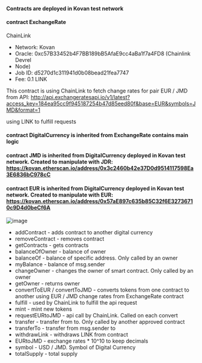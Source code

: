 #### Contracts are deployed in Kovan test network
#### contract ExchangeRate
ChainLink
  * Network: Kovan
  * Oracle: 0xc57B33452b4F7BB189bB5AfaE9cc4aBa1f7a4FD8 (Chainlink Devrel   
  * Node)
  * Job ID: d5270d1c311941d0b08bead21fea7747
  * Fee: 0.1 LINK

This contract is using ChainLink to fetch change rates for pair EUR / JMD from API: http://api.exchangeratesapi.io/v1/latest?access_key=184ea95cc9f945187254b47d85eed80f&base=EUR&symbols=JMD&format=1

using LINK to fulfill requests

#### contract DigitalCurrency is inherited from ExchangeRate contains main logic

#### contract JMD is inherited from DigitalCurrency deployed in Kovan test network. Created to manipulate with JDR: https://kovan.etherscan.io/address/0x3c2460b42e37D0d9514117598Ea3E6836bC978cC

#### contract EUR is inherited from DigitalCurrency deployed in Kovan test network. Created to manipulate with EUR: https://kovan.etherscan.io/address/0x57aE897c635b85C32f6E32736710c9D4d0beCf6A

![image](https://user-images.githubusercontent.com/44225021/156320484-55328c84-201b-48d0-bf5a-839d358a48e0.png)

* addContract - adds contract to another digital currency
* removeContract - removes contract
* getContracts - gets contracts
* balanceOfOwner - balance of owner
* balanceOf - balance of specific address. Only called by an owner
* myBalance - balance of msg.sender
* changeOwner - changes the owner of smart contract. Only called by an owner
* getOwner - returns owner
* convertToEUR / convertToJMD - converts tokens from one contract to another using EUR / JMD change rates from ExchangeRate contract
* fulfill - used by ChainLink to fulfill the api request
* mint - mint new tokens
* requestEURtoJMD - api call by ChainLink. Called on each convert
* transfer - transfer from to. Only called by another approved contract
* transferTo - transfer from msg.sender to
* withdrawLink - withdraws LINK from contract
* EURtoJMD - exchange rates * 10^10 to keep decimals
* symbol - USD / JMD. Symbol of Digital Currency
* totalSupply - total supply
